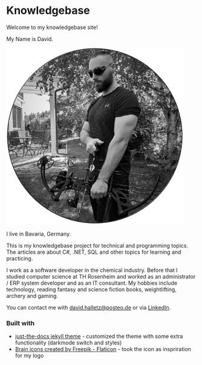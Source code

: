 # Knowledgebase

Welcome to my knowledgebase site!

My Name is David.

![David](/assets/images/David_Halletz.png)

I live in Bavaria, Germany.

This is my knowledgebase project for technical and programming topics. The articles are about C#, .NET, SQL and other topics for learning and practicing.

I work as a software developer in the chemical industry. Before that I studied computer science at TH Rosenheim and worked as an administrator / ERP system developer and as an IT consultant. 
My hobbies include technology, reading fantasy and science fiction books, weightlifting, archery and gaming.

You can contact me with [david.halletz@posteo.de](mail-to:david.halletz@posteo.de) or via [LinkedIn](https://www.linkedin.com/in/david-halletz/).

### Built with

* [just-the-docs jekyll theme](https://github.com/just-the-docs/just-the-docs) - customized the theme with some extra functionality (darkmode switch and styles)
* [Brain icons created by Freepik - Flaticon](https://www.flaticon.com/free-icons/brain) - took the icon as inspriration for my logo